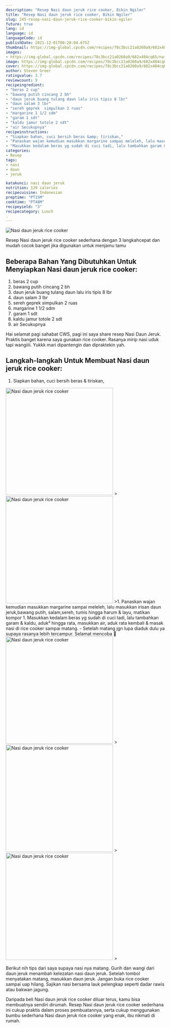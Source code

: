 ```yaml
---
description: "Resep Nasi daun jeruk rice cooker, Bikin Ngiler"
title: "Resep Nasi daun jeruk rice cooker, Bikin Ngiler"
slug: 245-resep-nasi-daun-jeruk-rice-cooker-bikin-ngiler
future: true
lang: id
language: id
languageCode: id
publishDate: 2021-12-01T00:28:04.675Z 
thumbnail: https://img-global.cpcdn.com/recipes/78c3bcc21a0260a9/682x484cq65/nasi-daun-jeruk-rice-cooker-foto-resep-utama.png
images:
- https://img-global.cpcdn.com/recipes/78c3bcc21a0260a9/682x484cq65/nasi-daun-jeruk-rice-cooker-foto-resep-utama.png
image: https://img-global.cpcdn.com/recipes/78c3bcc21a0260a9/682x484cq65/nasi-daun-jeruk-rice-cooker-foto-resep-utama.png
cover: https://img-global.cpcdn.com/recipes/78c3bcc21a0260a9/682x484cq65/nasi-daun-jeruk-rice-cooker-foto-resep-utama.png
author: Steven Greer
ratingvalue: 3.7
reviewcount: 9
recipeingredient:
- "beras 2 cup"
- "bawang putih cincang 2 bh"
- "daun jeruk buang tulang daun lalu iris tipis 8 lbr"
- "daun salam 3 lbr"
- "sereh geprek  simpulkan 2 ruas"
- "margarine 1 1/2 sdm"
- "garam 1 sdt"
- "kaldu jamur totole 2 sdt"
- "air Secukupnya"
recipeinstructions:
- "Siapkan bahan, cuci bersih beras &amp; tiriskan,"
- "Panaskan wajan kemudian masukkan margarine sampai meleleh, lalu masukkan irisan daun jeruk,bawang putih, salam,sereh, tumis hingga harum &amp; layu, matikan kompor"
- "Masukkan kedalam beras yg sudah di cuci tadi, lalu tambahkan garam &amp; kaldu, aduk² hingga rata, masukkan air, aduk rata kembali &amp; masak nasi di rice cooker sampai matang. Setelah matang jgn lupa diaduk dulu ya supaya rasanya lebih tercampur. Selamat mencoba 🙂"
categories:
- Resep
tags:
- nasi
- daun
- jeruk

katakunci: nasi daun jeruk 
nutrition: 129 calories
recipecuisine: Indonesian
preptime: "PT15M"
cooktime: "PT48M"
recipeyield: "3"
recipecategory: Lunch
. 
---
```



![Nasi daun jeruk rice cooker](https://img-global.cpcdn.com/recipes/78c3bcc21a0260a9/682x484cq65/nasi-daun-jeruk-rice-cooker-foto-resep-utama.png)

Resep Nasi daun jeruk rice cooker  sederhana dengan 3 langkahcepat dan mudah cocok banget jika digunakan untuk menjamu tamu

<!--inarticleads1-->

## Beberapa Bahan Yang Dibutuhkan Untuk Menyiapkan Nasi daun jeruk rice cooker:

1. beras 2 cup
1. bawang putih cincang 2 bh
1. daun jeruk buang tulang daun lalu iris tipis 8 lbr
1. daun salam 3 lbr
1. sereh geprek  simpulkan 2 ruas
1. margarine 1 1/2 sdm
1. garam 1 sdt
1. kaldu jamur totole 2 sdt
1. air Secukupnya

Hai selamat pagi sahabat CWS, pagi ini saya share resep Nasi Daun Jeruk. Praktis banget karena saya gunakan rice cooker. Rasanya mirip nasi uduk tapi wangiiii. Yukkk mari dipantengin dan dipraktekin yah. 

<!--inarticleads2-->

## Langkah-langkah Untuk Membuat Nasi daun jeruk rice cooker:

1. Siapkan bahan, cuci bersih beras &amp; tiriskan,
<img class="lazyload" data-src="https://img-global.cpcdn.com/steps/dcd6d5962ca881c5/160x128cq70/nasi-daun-jeruk-rice-cooker-langkah-memasak-1-foto.png" alt="Nasi daun jeruk rice cooker" width="340" height="340">
><img class="lazyload" data-src="https://img-global.cpcdn.com/steps/8513db9673af6d59/160x128cq70/nasi-daun-jeruk-rice-cooker-langkah-memasak-1-foto.png" alt="Nasi daun jeruk rice cooker" width="340" height="340">
>1. Panaskan wajan kemudian masukkan margarine sampai meleleh, lalu masukkan irisan daun jeruk,bawang putih, salam,sereh, tumis hingga harum &amp; layu, matikan kompor
1. Masukkan kedalam beras yg sudah di cuci tadi, lalu tambahkan garam &amp; kaldu, aduk² hingga rata, masukkan air, aduk rata kembali &amp; masak nasi di rice cooker sampai matang. - Setelah matang jgn lupa diaduk dulu ya supaya rasanya lebih tercampur. Selamat mencoba 🙂
<img class="lazyload" data-src="https://img-global.cpcdn.com/steps/ded8f9ccbaf1417e/160x128cq70/nasi-daun-jeruk-rice-cooker-langkah-memasak-3-foto.png" alt="Nasi daun jeruk rice cooker" width="340" height="340">
><img class="lazyload" data-src="https://img-global.cpcdn.com/steps/f935c05420ebac16/160x128cq70/nasi-daun-jeruk-rice-cooker-langkah-memasak-3-foto.png" alt="Nasi daun jeruk rice cooker" width="340" height="340">
><img class="lazyload" data-src="https://img-global.cpcdn.com/steps/ad4ab7aae071bd66/160x128cq70/nasi-daun-jeruk-rice-cooker-langkah-memasak-3-foto.png" alt="Nasi daun jeruk rice cooker" width="340" height="340">
>

Berikut nih tips dari saya supaya nasi nya matang. Gurih dan wangi dari daun jeruk menambah kelezatan nasi daun jeruk. Setelah tombol menyatakan matang, masukkan daun jeruk. Jangan buka rice cooker sampai uap hilang. Sajikan nasi bersama lauk pelengkap seperti dadar rawis atau bakwan jagung. 

Daripada   beli  Nasi daun jeruk rice cooker  diluar terus, kamu  bisa membuatnya sendiri dirumah. Resep  Nasi daun jeruk rice cooker  sederhana ini cukup praktis dalam proses pembuatannya, serta cukup menggunakan bumbu sederhana  Nasi daun jeruk rice cooker  yang enak, ibu nikmati di rumah.
